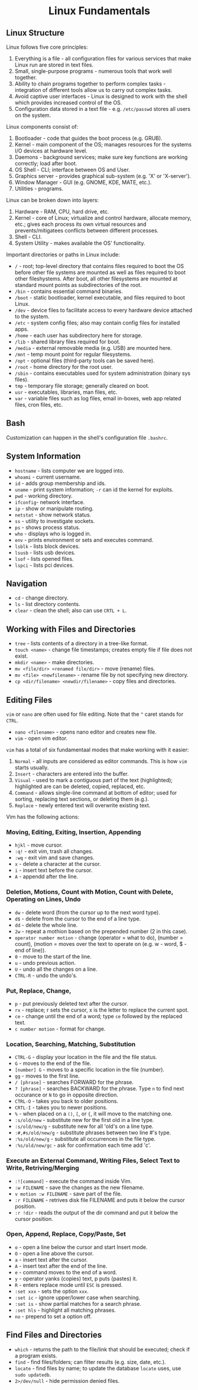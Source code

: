 # <h1 style="text-align:center">Linux Fundamentals</h1>

## Linux Structure

Linux follows five core principles:

1. Everything is a file - all configuration files for various services that make Linux run are stored in text files. 
2. Small, single-purpose programs - numerous tools that work well together.
3. Ability to chain programs together to perform complex tasks - integration of different tools allow us to carry out complex tasks.
4. Avoid captive user interfaces - Linux is designed to work with the shell which provides increased control of the OS.
5. Configuration data stored in a text file - e.g. ```/etc/passwd``` stores all users on the system.

Linux components consist of:

1. Bootloader - code that guides the boot process (e.g. GRUB).
2. Kernel - main component of the OS; manages resources for the systems I/O devices at hardware level.
3. Daemons - background services; make sure key functions are working correctly; load after boot. 
4. OS Shell - CLI; interface between OS and User. 
5. Graphics server - provides graphical sub-system (e.g. 'X' or 'X-server').
6. Window Manager - GUI (e.g. GNOME, KDE, MATE, etc.). 
7. Utilities - programs.

Linux can be broken down into layers:

1. Hardware - RAM, CPU, hard drive, etc.
2. Kernel - core of Linux; virtualize and control hardware, allocate memory, etc.; gives each process its own virtual resources and prevents/mitigatees conflicts between different processes.
3. Shell - CLI.
4. System Utility - makes available the OS' functionality. 

Important directories or paths in Linux include: 

* ```/``` - root; top-level directory that contains files required to boot the OS before other file systems are mounted as well as files required to boot other fileshystems. After boot, all other filesystems are mounted at standard mount points as subdirectories of the root.
* ```/bin``` - contains essential command binaries.
* ```/boot``` - static bootloader, kernel executable, and files required to boot Linux.
* ```/dev``` - device files to facilitate access to every hardware device attached to the system.
* ```/etc``` - system config files; also may contain config files for installed apps.
* ```/home``` - each user has subdirectory here for storage.
* ```/lib``` - shared library files required for boot.
* ```/media``` - external removable media (e.g. USB) are mounted here.
* ```/mnt``` - temp mount point for regular filesystems.
* ```/opt``` - optional files (third-party tools can be saved here).
* ```/root``` - home directory for the root user.
* ```/sbin``` - contains executables used for system administration (binary sys files).
* ```tmp``` - temporary file storage; generally cleared on boot.
* ```usr``` - executables, libraries, man files, etc.
* ```var``` - variable files such as log files, email in-boxes, web app related files, cron files, etc.

## Bash

Customization can happen in the shell's configuration file ```.bashrc```.

## System Information

* ```hostname``` - lists computer we are logged into.
* ```whoami``` - current username.
* ```id``` - adds group membership and ids.
* ```uname``` - print system information; ```-r``` can id the kernel for exploits.
* ```pwd``` - working directory.
* ```ifconfig```- network interface.
* ```ip``` - show or manipulate routing.
* ```netstat``` - show network status.
* ```ss``` - utility to investigate sockets.
* ```ps``` - shows process status.
* ```who``` - displays who is logged in.
* ```env``` - prints environment or sets and executes command.
* ```lsblk``` - lists block devices.
* ```lsusb``` - lists usb devices.
* ```lsof``` - lists opened files.
* ```lspci``` - lists pci devices.

## Navigation

* ```cd```  - change directory.
* ```ls``` - list directory contents.
* ```clear``` - clean the shell; also can use ```CRTL + L```.

## Working with Files and Directories

* ```tree``` - lists contents of a directory in a tree-like format.
* ```touch <name>``` - change file timestamps; creates empty file if file does not exist.
* ```mkdir <name>``` - make directories.
* ```mv <file/dir> <renamed file/dir>``` - move (rename) files.
* ```mv <file> <newfilename>``` - rename file by not specifying new directory.
* ```cp <dir/filename> <newdir/filename>``` - copy files and directories.

## Editing Files

```vim``` or ```nano``` are often used for file editing. Note that the ```^``` caret stands for ```CTRL```. 

* ```nano <filename>``` - opens nano editor and creates new file.
* ```vim``` - open vim editor.

```vim``` has a total of six fundamentaal modes that make working with it easier:

1. ```Normal``` - all inputs are considered as editor commands. This is how ```vim``` starts usually.
2. ```Insert``` - characters are entered into the buffer.
3. ```Visual``` - used to mark a contiguous part of the text (highlighted); highlighted are can be deleted, copied, replaced, etc.
4. ```Command``` - allows single-line command at bottom of editor; used for sorting, replacing text sections, or deleting them (e.g.). 
5. ```Replace``` - newly entered text will overwrite existing text. 

Vim has the following actions:

### Moving, Editing, Exiting, Insertion, Appending
* ```hjkl``` - move cursor.
* ```:q!``` - exit vim, trash all changes.
* ```:wq``` - exit vim and save changes.
* ```x``` - delete a character at the cursor.
* ```i``` - insert text before the cursor.
* ```A``` - appendd after the line.
### Deletion, Motions, Count with Motion, Count with Delete, Operating on Lines, Undo
* ```dw``` - delete word (from the cursor up to the next word type).
* ```d$``` - delete from the cursor to the end of a line type.
* ```dd``` - delete the whole line.
* ```2w``` - repeat a mothion based on the prepended number (2 in this case). 
* ```operator number motion``` - change (operator = what to do), (number = count), (motion = moves over the text to operate on (e.g. w - word, $ - end of line)).
* ```0``` - move to the start of the line.
* ```u``` - undo previous action.
* ```U``` - undo all the changes on a line.
* ```CTRL-R``` - undo the undo's.
### Put, Replace, Change, 
* ```p``` - put previously deleted text after the cursor.
* ```rx``` - replace; r sets the cursor, x is the letter to replace the current spot.
* ```ce``` - change until the end of a word; type ```ce``` followed by the replaced text.
* ```c number motion``` - format for change.
### Location, Searching, Matching, Substitution
* ```CTRL-G``` - display your location in the file and the file status.
* ```G``` - moves to the end of the file.
* ```[number] G``` - moves to a specific location in the file (number).
* ```gg``` - moves to the first line.
* ```/ [phrase]``` - searches FORWARD for the phrase.
* ```? [phrase]``` - searches BACKWARD for the phrase. Type ```n``` to find next occurance or ```N``` to go in opposite direction.
* ```CTRL-O``` - takes you back to older positions.
* ```CRTL-I``` - takes you to newer positions.
* ```%``` - when placed on a ```()```, ```[```, or ```{```, it will move to the matching one.
* ```:s/old/new``` - substitute new for the first old in a line type.
* ```:s/old/new/g``` - substitute new for all 'old's on a line type.
* ```:#,#s/old/new/g``` - substitute phrases between two line #'s type.
* ```:%s/old/new/g``` - substitute all occurrences in the file type.
* ```:%s/old/new/gc``` - ask for confirmation each time add 'c'.
### Execute an External Command, Writing Files, Select Text to Write, Retriving/Merging
* ```:![command]``` - execute the command inside Vim.
* ```:w FILENAME``` - save the changes as the new filename.
* ```v motion :w FILENAME``` - save part of the file.
* ```:r FILENAME``` - retrives disk file FILENAME and puts it below the cursor position.
* ```:r !dir``` - reads the output of the dir command and put it below the cursor position.
### Open, Append, Replace, Copy/Paste, Set
* ```o``` - open a line below the cursor and start Insert mode.
* ```O``` - open a line above the cursor.
* ```a``` - insert text after the cursor.
* ```A``` - insert text after the end of the line.
* ```e``` - command moves to the end of a word.
* ```y``` - operator yanks (copies) text, p puts (pastes) it.
* ```R``` - enters replace mode until ```ESC``` is pressed.
* ```:set xxx``` - sets the option ```xxx```.
* ```:set ic``` - ignore upper/lower case when searching.
* ```:set is``` - show partial matches for a search phrase.
* ```:set hls``` - highlight all matching phrases.
* ```no``` - prepend to set a option off.

## Find Files and Directories

* ```which``` - returns the path to the file/link that should be executed; check
if a program exists.
* ```find``` - find files/folders; can filter results (e.g. size, date, etc.).
* ```locate``` - find files by name; to update the database ```locate``` uses, use ```sudo updatedb```.
* ```2>/dev/null``` - hide permission denied files.